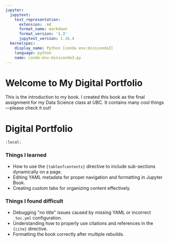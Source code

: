 ```yaml
---
jupyter:
  jupytext:
    text_representation:
      extension: .md
      format_name: markdown
      format_version: '1.3'
      jupytext_version: 1.16.4
  kernelspec:
    display_name: Python [conda env:miniconda3]
    language: python
    name: conda-env-miniconda3-py
---
```


# Welcome to My Digital Portfolio

This is the introduction to my book.
I created this book as the final assignment for my Data Science class at UBC. It contains many cool things—please check it out!

# Digital Portfolio
```{contents}
:local:
```
### Things I learned 

- How to use the `{tableofcontents}` directive to include sub-sections dynamically on a page.
- Editing YAML metadata for proper navigation and formatting in Jupyter Book.
- Creating custom tabs for organizing content effectively.

### Things I found difficult 

- Debugging "no title" issues caused by missing YAML or incorrect `_toc.yml` configuration.
- Understanding how to properly use citations and references in the `{cite}` directive.
- Formatting the book correctly after multiple rebuilds.

